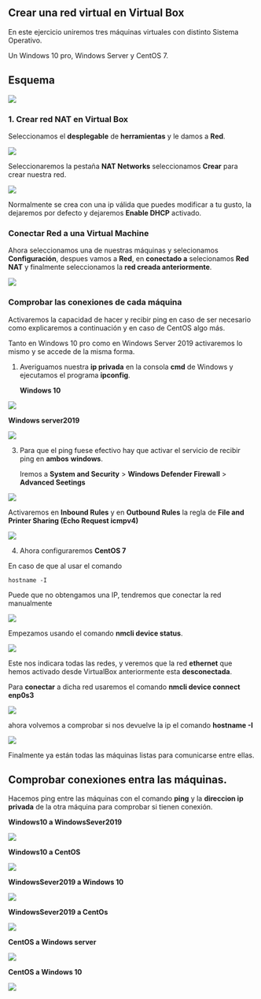 ## Crear una red virtual en Virtual Box

En este ejercicio uniremos tres máquinas virtuales con distinto Sistema Operativo.

Un Windows 10 pro, Windows Server y CentOS 7.

## Esquema

![](Media\00.png)



### 1. Crear red NAT en Virtual Box



Seleccionamos el **desplegable** de **herramientas** y le damos a **Red**.

![](.\Media\01.png)

Seleccionaremos la pestaña **NAT Networks** seleccionamos **Crear** para crear nuestra red.

![](.\Media\02.png)



Normalmente se crea con una ip válida que puedes modificar a tu gusto, la dejaremos por defecto y dejaremos **Enable DHCP** activado.



### Conectar Red a una Virtual Machine

Ahora seleccionamos una de nuestras máquinas y selecionamos **Configuración**, despues vamos a **Red**, en **conectado a** selecionamos **Red NAT** y finalmente seleccionamos la **red creada anteriormente**.

![](.\Media\03.png)





### Comprobar las conexiones de cada máquina



Activaremos la capacidad de hacer y recibir ping en caso de ser necesario como explicaremos a continuación y en caso de CentOS algo más.



Tanto en Windows 10 pro como en Windows Server 2019 activaremos lo mismo y se accede de la misma forma.



1. Averiguamos nuestra **ip privada** en la consola **cmd** de Windows y ejecutamos el programa **ipconfig**.

   **Windows 10**

![](.\Media\04.png)

 **Windows server2019**

![](.\Media\05.png)



3. Para que el ping fuese efectivo hay que activar el servicio de recibir ping en **ambos** **windows**.

   Iremos a **System and Security** > **Windows Defender Firewall** > **Advanced Seetings**

![](.\Media\06.png)

Activaremos en **Inbound Rules** y en **Outbound Rules** la regla de **File and Printer Sharing (Echo Request icmpv4)**

![](.\Media\07.png)



4. Ahora configuraremos **CentOS 7**

En caso de que al usar el comando

```
hostname -I
```

Puede que no obtengamos una IP, tendremos que conectar la red manualmente



![](.\Media\10.png)



Empezamos usando el comando **nmcli device status**.

![](.\Media\11.png)



Este nos indicara todas las redes, y veremos que la red **ethernet** que hemos activado desde VirtualBox anteriormente esta **desconectada**.

Para **conectar** a dicha red usaremos el comando **nmcli device connect enp0s3**

![](.\Media\12.png)



ahora volvemos a comprobar si nos devuelve la ip el comando **hostname -I**



![](.\Media\13.png)



Finalmente ya están todas las máquinas listas para comunicarse entre ellas.



## Comprobar conexiones entra las máquinas.

Hacemos ping entre las máquinas con el comando **ping** y la **direccion ip privada** de la otra máquina para comprobar si tienen conexión.

**Windows10 a WindowsSever2019**

![](.\Media\08.png)



**Windows10 a CentOS**

![](.\Media\14.png)



**WindowsSever2019 a Windows 10**

![](.\Media\09.png)



**WindowsSever2019 a CentOs**

![](.\Media\15.png)



**CentOS a Windows server**

![](.\Media\16.png)



**CentOS a Windows 10**

![](.\Media\17.png)